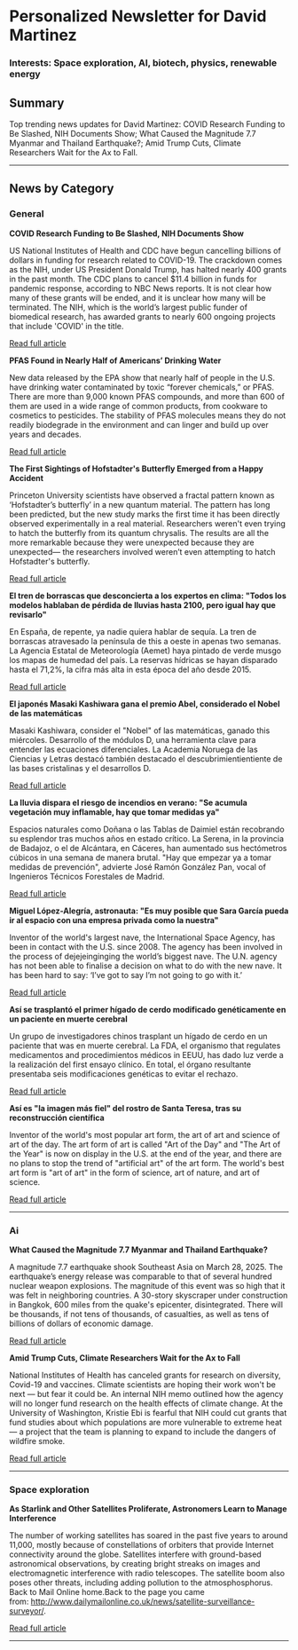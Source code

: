 # Personalized Newsletter for David Martinez

### Interests: Space exploration, AI, biotech, physics, renewable energy

## Summary

Top trending news updates for David Martinez: COVID Research Funding to Be Slashed, NIH Documents Show; What Caused the Magnitude 7.7 Myanmar and Thailand Earthquake?; Amid Trump Cuts, Climate Researchers Wait for the Ax to Fall.

---

## News by Category

### General

**COVID Research Funding to Be Slashed, NIH Documents Show**

 US National Institutes of Health and CDC have begun cancelling billions of dollars in funding for research related to COVID-19. The crackdown comes as the NIH, under US President Donald Trump, has halted nearly 400 grants in the past month. The CDC plans to cancel $11.4 billion in funds for pandemic response, according to NBC News reports. It is not clear how many of these grants will be ended, and it is unclear how many will be terminated. The NIH, which is the world’s largest public funder of biomedical research, has awarded grants to nearly 600 ongoing projects that include 'COVID' in the title.

[Read full article](https://www.scientificamerican.com/article/covid-research-funding-to-be-slashed-nih-documents-show/)

**PFAS Found in Nearly Half of Americans’ Drinking Water**

 New data released by the EPA show that nearly half of people in the U.S. have drinking water contaminated by toxic “forever chemicals,” or PFAS. There are more than 9,000 known PFAS compounds, and more than 600 of them are used in a wide range of common products, from cookware to cosmetics to pesticides. The stability of PFAS molecules means they do not readily biodegrade in the environment and can linger and build up over years and decades.

[Read full article](https://www.scientificamerican.com/article/pfas-found-in-nearly-half-of-americans-drinking-water/)

**The First Sightings of Hofstadter's Butterfly Emerged from a Happy Accident**

 Princeton University scientists have observed a fractal pattern known as ‘Hofstadter’s butterfly’ in a new quantum material. The pattern has long been predicted, but the new study marks the first time it has been directly observed experimentally in a real material. Researchers weren't even trying to hatch the butterfly from its quantum chrysalis. The results are all the more remarkable because they were unexpected because they are unexpected— the researchers involved weren’t even attempting to hatch Hofstadter's butterfly.

[Read full article](https://www.scientificamerican.com/article/the-first-sightings-of-hofstadters-butterfly-emerged-from-a-happy-accident/)

**El tren de borrascas que desconcierta a los expertos en clima: "Todos los modelos hablaban de pérdida de lluvias hasta 2100, pero igual hay que revisarlo"**

 En España, de repente, ya nadie quiera hablar de sequía. La tren de borrascas atravesado la península de this a oeste in apenas two semanas. La Agencia Estatal de Meteorología (Aemet) haya pintado de verde musgo los mapas de humedad del país. La reservas hídricas se hayan disparado hasta el 71,2%, la cifra más alta in esta época del año desde 2015.

[Read full article](https://www.elmundo.es/papel/historias/2025/03/25/67e30758e85eceee0b8b457e.html)

**El japonés Masaki Kashiwara gana el premio Abel, considerado el Nobel de las matemáticas**

 Masaki Kashiwara, consider el "Nobel" of las matemáticas, ganado this miércoles. Desarrollo of the módulos D, una herramienta clave para entender las ecuaciones diferenciales. La Academia Noruega de las Ciencias y Letras destacó también destacado el descubrimientientiente de las bases cristalinas y el desarrollos D.

[Read full article](https://www.elmundo.es/ciencia-y-salud/ciencia/2025/03/26/67e43404e4d4d8b3288b45b1.html)

**La lluvia dispara el riesgo de incendios en verano: "Se acumula vegetación muy inflamable, hay que tomar medidas ya"**

 Espacios naturales como Doñana o las Tablas de Daimiel están recobrando su esplendor tras muchos años en estado crítico. La Serena, in la provincia de Badajoz, o el de Alcántara, en Cáceres, han aumentado sus hectómetros cúbicos in una semana de manera brutal. "Hay que empezar ya a tomar medidas de prevención", advierte José Ramón González Pan, vocal of Ingenieros Técnicos Forestales de Madrid.

[Read full article](https://www.elmundo.es/papel/historias/2025/03/26/67e2b75ce9cf4a3b7b8b45b2.html)

**Miguel López-Alegría, astronauta: "Es muy posible que Sara García pueda ir al espacio con una empresa privada como la nuestra"**

 Inventor of the world's largest nave, the International Space Agency, has been in contact with the U.S. since 2008. The agency has been involved in the process of dejejeinginging the world’s biggest nave. The U.N. agency has not been able to finalise a decision on what to do with the new nave. It has been hard to say: ‘I’ve got to say I’m not going to go with it.’

[Read full article](https://www.elmundo.es/ciencia-y-salud/ciencia/2025/03/27/67e3e3d0e4d4d87c2c8b459a.html)

**Así se trasplantó el primer hígado de cerdo modificado genéticamente en un paciente en muerte cerebral**

 Un grupo de investigadores chinos trasplant un hígado de cerdo en un paciente that was en muerte cerebral. La FDA, el organismo that regulates medicamentos and procedimientos médicos in EEUU, has dado luz verde a la realización del first ensayo clínico. En total, el órgano resultante presentaba seis modificaciones genéticas to evitar el rechazo.

[Read full article](https://www.elmundo.es/ciencia-y-salud/salud/2025/03/26/67e3e89fe9cf4a15428b4573.html)

**Así es  "la imagen más fiel" del rostro de Santa Teresa, tras su reconstrucción científica**

 Inventor of the world's most popular art form, the art of art and science of art of the day. The art form of art is called "Art of the Day" and "The Art of the Year" is now on display in the U.S. at the end of the year, and there are no plans to stop the trend of "artificial art" of the art form. The world's best art form is "art of art" in the form of science, art of nature, and art of science.

[Read full article](https://www.elmundo.es/ciencia-y-salud/2025/03/28/67e6e13e21efa0531e8b4570.html)

---

### Ai

**What Caused the Magnitude 7.7 Myanmar and Thailand Earthquake?**

 A magnitude 7.7 earthquake shook Southeast Asia on March 28, 2025. The earthquake’s energy release was comparable to that of several hundred nuclear weapon explosions. The magnitude of this event was so high that it was felt in neighboring countries. A 30-story skyscraper under construction in Bangkok, 600 miles from the quake's epicenter, disintegrated. There will be thousands, if not tens of thousands, of casualties, as well as tens of billions of dollars of economic damage.

[Read full article](https://www.scientificamerican.com/article/what-caused-the-magnitude-7-7-myanmar-and-thailand-earthquake/)

**Amid Trump Cuts, Climate Researchers Wait for the Ax to Fall**

 National Institutes of Health has canceled grants for research on diversity, Covid-19 and vaccines. Climate scientists are hoping their work won't be next — but fear it could be. An internal NIH memo outlined how the agency will no longer fund research on the health effects of climate change. At the University of Washington, Kristie Ebi is fearful that NIH could cut grants that fund studies about which populations are more vulnerable to extreme heat — a project that the team is planning to expand to include the dangers of wildfire smoke.

[Read full article](https://www.scientificamerican.com/article/amid-trump-cuts-climate-researchers-wait-for-the-ax-to-fall/)

---

### Space exploration

**As Starlink and Other Satellites Proliferate, Astronomers Learn to Manage Interference**

 The number of working satellites has soared in the past five years to around 11,000, mostly because of constellations of orbiters that provide Internet connectivity around the globe. Satellites interfere with ground-based astronomical observations, by creating bright streaks on images and electromagnetic interference with radio telescopes. The satellite boom also poses other threats, including adding pollution to the atmosphosphorus. Back to Mail Online home.Back to the page you came from: http://www.dailymailonline.co.uk/news/satellite-surveillance-surveyor/.

[Read full article](https://www.scientificamerican.com/article/as-starlink-and-other-satellites-proliferate-astronomers-learn-to-manage/)

---

